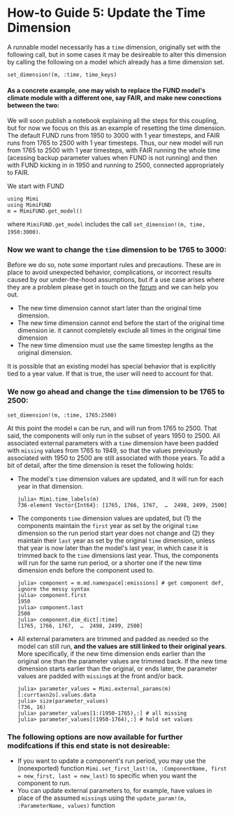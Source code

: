 # How-to Guide 5: Update the Time Dimension

A runnable model necessarily has a `time` dimension, originally set with the following call, but in some cases it may be desireable to alter this dimension by calling the following on a model which already has a time dimension set.
```
set_dimension!(m, :time, time_keys)
```
#### As a concrete example, one may wish to replace the FUND model's climate module with a different one, say FAIR, and make new conections between the two:

We will soon publish a notebook explaining all the steps for this coupling, but for now we focus on this as an example of resetting the time dimension.  The default FUND runs from 1950 to 3000 with 1 year timesteps, and FAIR runs from 1765 to 2500 with 1 year timesteps. Thus, our new model will run from 1765 to 2500 with 1 year timesteps, with FAIR running the whole time (acessing backup parameter values when FUND is not running) and then with FUND  kicking in in 1950 and running to 2500, connected appropriately to FAIR. 

We start with FUND
```
using Mimi
using MimiFUND
m = MimiFUND.get_model()
```
where `MimiFUND.get_model` includes the call `set_dimension!(m, time, 1950:3000)`.

### Now we want to change the `time` dimension to be 1765 to 3000:

Before we do so, note some important rules and precautions. These are in place to avoid unexpected behavior, complications, or incorrect results caused by our under-the-hood assumptions, but if a use case arises where they are a problem please get in touch on the [forum](https://forum.mimiframework.org) and we can help you out.

- The new time dimension cannot start later than the original time dimension.  
- The new time dimension cannot end before the start of the original time dimension ie. it cannot completely exclude all times in the original time dimension
- The new time dimension must use the same timestep lengths as the original dimension.

It is possible that an existing model has special behavior that is explicitly tied to a year value.  If that is true, the user will need to account for that.

### We now go ahead and change the `time` dimension to be 1765 to 2500: 
```
set_dimension!(m, :time, 1765:2500)
```
At this point the model `m` can be run, and will run from 1765 to 2500. That said, the components will only run in the subset of years 1950 to 2500.  All associated external parameters with a `time` dimension have been padded with `missing` values from 1765 to 1949, so that the values previously associated with 1950 to 2500 are still associated with those years.  To add a bit of detail, after the time dimension is reset the following holds:

- The model's `time` dimension values are updated, and it will run for each year in that dimension.
    ```
    julia> Mimi.time_labels(m)
    736-element Vector{Int64}: [1765, 1766, 1767,  …  2498, 2499, 2500]
    ```
- The components `time` dimension values are updated, but (1) the components maintain the `first` year as set by the original `time` dimension so the run period start year does not change and (2) they maintain their `last` year as set by the original `time` dimension, unless that year is now later than the model's last year, in which case it is trimmed back to the `time` dimensions last year.  Thus, the components will run for the same run period, or a shorter one if the new time dimension ends before the component used to.
    ```
    julia> component = m.md.namespace[:emissions] # get component def, ignore the messy syntax
    julia> component.first
    1950
    julia> component.last
    2500
    julia> component.dim_dict[:time]
    [1765, 1766, 1767,  …  2498, 2499, 2500]
    ```
- All external parameters are trimmed and padded as needed so the model can still run, **and the values are still linked to their original years**.  More specifically, if the new time dimension ends earlier than the original one than the parameter values are trimmed back.  If the new time dimension starts earlier than the original, or ends later, the parameter values are padded with `missing`s at the front and/or back.
    ```
    julia> parameter_values = Mimi.external_params(m)[:currtaxn2o].values.data
    julia> size(parameter_values)
    (736, 16)
    julia> parameter_values[1:(1950-1765),:] # all missing
    julia> parameter_values[(1950-1764),:] # hold set values
    ```
### The following options are now available for further modifcations if this end state is not desireable:

- If you want to update a component's run period, you may use the (nonexported) function `Mimi.set_first_last!(m, :ComponentName, first = new_first, last = new_last)` to specific when you want the component to run.
- You can update external parameters to, for example, have values in place of the assumed `missing`s using the `update_param!(m, :ParameterName, values)` function 
